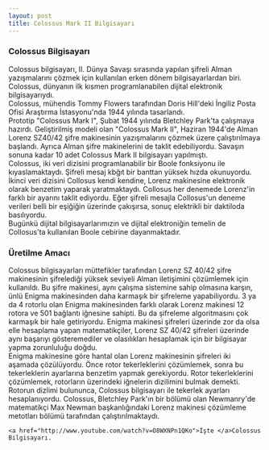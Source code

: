 ```yaml
---
layout: post
title: Colossus Mark II Bilgisayarı
---
```


<p><h3>Colossus Bilgisayarı</h3>
    Colossus bilgisayarı, II. Dünya Savaşı sırasında yapılan şifreli Alman
    yazışmalarını çözmek için kullanılan erken dönem bilgisayarlardan biri.
    Colossus, dünyanın ilk kısmen programlanabilen dijital elektronik
    bilgisayarıydı.<br>
    Colossus, mühendis Tommy Flowers tarafından Doris Hill'deki İngiliz Posta
    Ofisi Araştırma İstasyonu'nda 1944 yılında tasarlandı.<br>
    Prototip "Colossus Mark I", Şubat 1944 yılında Bletchley Park'ta çalışmaya
    hazırdı. Geliştirilmiş modeli olan "Colossus Mark II", Haziran 1944'de Alman
    Lorenz SZ40/42 şifre makinesinin yazışmalarını çözmek üzere çalıştırılmaya
    başlandı. Ayrıca Alman şifre makinelerini de taklit edebiliyordu. Savaşın
    sonuna kadar 10 adet Colossus Mark II bilgisayarı yapılmıştı.<br>
    Colossus, iki veri dizisini programlanabilir bir Boole fonksiyonu ile
    kıyaslamaktaydı. Şifreli mesaj kbğıt bir banttan yüksek hızda okunuyordu.
    İkinci veri dizisini Collosus kendi kendine, Lorenz makinesine elektronik
    olarak benzetim yaparak yaratmaktaydı. Collosus her denemede Lorenz'in
    farklı bir ayarını taklit ediyordu. Eğer şifreli mesajla Collosus'un deneme
    verileri belli bir eşiğiğin üzerinde çakışırsa, sonuç elektrikli bir
    daktiloda basılıyordu.<br>
    Bugünkü dijital bilgisayarlarımızın ve dijital elektroniğin temelin de
    Collosus'ta kullanılan Boole cebirine dayanmaktadır.</p>

<p><h3>Üretilme Amacı</h3>
    Colossus bilgisayarları müttefikler tarafından Lorenz SZ 40/42 şifre
    makinesinin şifrelediği yüksek seviyeli Alman iletişimini çözümlemek için
    kullanıldı. Bu şifre makinesi, aynı çalışma sistemine sahip olmasına karşın,
    ünlü Enigma makinesinden daha karmaşık bir şifreleme yapabiliyordu. 3 ya da
    4 rotorlu olan Enigma makinesinden farklı olarak Lorenz makinesi 12 rotora
    ve 501 bağlantı iğnesine sahipti. Bu da şifreleme algoritmasını çok karmaşık
    bir hale getiriyordu. Enigma makinesi şifreleri üzerinde zor da olsa elle
    hesaplama yapan matematikçiler, Lorenz SZ 40/42 şifreleri üzerinde aynı
    başarıyı gösteremediler ve olasılıkları hesaplamak için bir bilgisayar yapma
    zorunluluğu doğdu.<br>
    Enigma makinesine göre hantal olan Lorenz makinesinin şifreleri iki aşamada
    çözülüyordu. Önce rotor tekerleklerini çözümlemek, sonra bu tekerleklerin
    ayarlarına benzetim yapmak gerekiyordu. Rotor tekerleklerini çözümlemek,
    rotorların üzerindeki iğnelerin dizilimini bulmak demekti. Rotorun dizlimi
    bulununca, Colossus bilgisayarı ile tekerlek ayarları hesaplanıyordu.
    Colossus, Bletchley Park'ın bir bölümü olan Newmanry'de matematikçi Max
    Newman başkanlığındaki Lorenz makinesi çözümleme metotları bölümü tarafından
    çalıştırılmaktaydı.</p>

    <a href="http://www.youtube.com/watch?v=O8WXNPn1QKo">İşte </a>Colossus
    Bilgisayarı.
